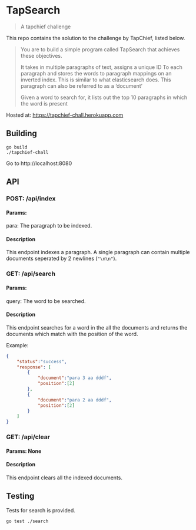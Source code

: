 # TapSearch

> A tapchief challenge

This repo contains the solution to the challenge by TapChief, listed below.

> You are to build a simple program called TapSearch that achieves these objectives.
>
> It takes in multiple paragraphs of text, assigns a unique ID To each paragraph and stores the words to paragraph mappings on an inverted index. This is similar to what elasticsearch does. This paragraph can also be referred to as a ‘document’
>
> Given a word to search for, it lists out the top 10 paragraphs in which the word is present

Hosted at: https://tapchief-chall.herokuapp.com

## Building

```
go build 
./tapchief-chall
```

Go to http://localhost:8080

## API

### POST: /api/index

#### Params:

para: The paragraph to be indexed.

#### Description

This endpoint indexes a paragraph. A single paragraph can contain multiple documents seperated by 2 newlines (`"\n\n"`).

### GET: /api/search

#### Params:

query: The word to be searched.

#### Description

This endpoint searches for a word in the all the documents and returns the documents which match with the position of the word.

Example:

```json
{
    "status":"success",
    "response": [
        {
            "document":"para 3 aa dddf",
            "position":[2]
        },
        {
            "document":"para 2 aa dddf",
            "position":[2]
        }
    ]
}
```

### GET: /api/clear

#### Params: None

#### Description

This endpoint clears all the indexed documents.


## Testing

Tests for search is provided.

```
go test ./search
```
